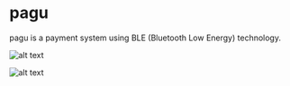 # pagu
pagu is a payment system using BLE (Bluetooth Low Energy) technology.

![alt text](https://github.com/venkix/pagu/docs/pagu_design.png)

![alt text](https://github.com/venkix/pagu/docs/pagu_mockup.png)

